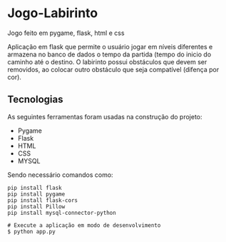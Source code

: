 # Jogo-Labirinto
Jogo feito em pygame, flask, html e css

Aplicação em flask que permite o usuário jogar em níveis diferentes e armazena no banco de dados o tempo da partida (tempo do inicio do caminho até o destino. O labirinto possui obstáculos que devem ser removidos, ao colocar outro obstáculo que seja compatível (difença por cor). 

## Tecnologias
As seguintes ferramentas foram usadas na construção do projeto:

- Pygame
- Flask
- HTML
- CSS
- MYSQL 

Sendo necessário comandos como:

```
pip install flask  
pip install pygame    
pip install flask-cors
pip install Pillow
pip install mysql-connector-python
```

```
# Execute a aplicação em modo de desenvolvimento
$ python app.py
```
